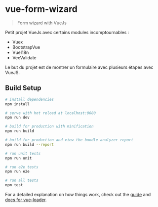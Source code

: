 # vue-form-wizard

> Form wizard with VueJs

Petit projet VueJs avec certains modules incomptournables :

- Vuex
- BootstrapVue
- VueI18n
- VeeValidate

Le but du projet est de montrer un formulaire avec plusieurs étapes avec VueJS.

## Build Setup

``` bash
# install dependencies
npm install

# serve with hot reload at localhost:8080
npm run dev

# build for production with minification
npm run build

# build for production and view the bundle analyzer report
npm run build --report

# run unit tests
npm run unit

# run e2e tests
npm run e2e

# run all tests
npm test
```

For a detailed explanation on how things work, check out the [guide](http://vuejs-templates.github.io/webpack/) and [docs for vue-loader](http://vuejs.github.io/vue-loader).
